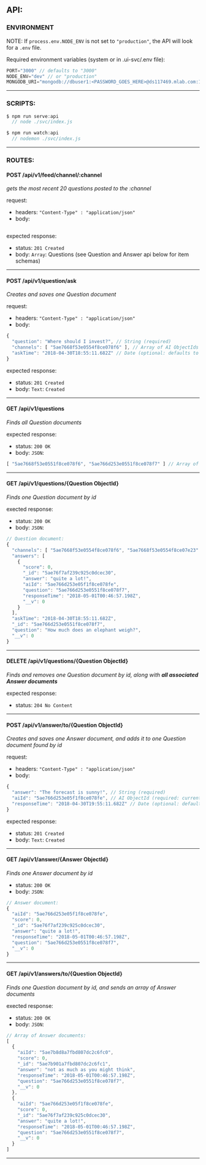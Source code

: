 ## API:
### **ENVIRONMENT**
NOTE: If `process.env.NODE_ENV` is not set to `"production"`, the API will look for a `.env` file.

Required environment variables (system or in .ui-svc/.env file):
```js
PORT="3000" // defaults to "3000"
NODE_ENV="dev" // or "production"
MONGODB_URI="mongodb://dbuser1:<PASSWORD_GOES_HERE>@ds117469.mlab.com:17469/a01001001" //
```
___
### **SCRIPTS:**
```js
$ npm run serve:api
  // node ./svc/index.js

$ npm run watch:api
  // nodemon ./svc/index.js
```
___
### **ROUTES:**

#### POST /api/v1/feed/channel/:channel
*gets the most recent 20 questions posted to the :channel*

request:
* headers: `"Content-Type" : "application/json"`
* body:
```js
```
expected response:
* status: `201 Created`
* body: `Array`: Questions (see Question and Answer api below for item schemas)
___

#### POST /api/v1/question/ask
*Creates and saves one Question document*

request:
* headers: `"Content-Type" : "application/json"`
* body:
```js
{
  "question": "Where should I invest?", // String (required)
  "channels": [ "5ae7668f53e0554f8ce078f6" ], // Array of AI ObjectIds (optional)
  "askTime": "2018-04-30T18:55:11.682Z" // Date (optional: defaults to current time)
}
```
expected response:
* status: `201 Created`
* body: `Text`: `Created`
___
#### GET /api/v1/questions
*Finds all Question documents*

expected response:
* status: `200 OK`
* body: `JSON`:
```js
[ "5ae7668f53e0551f8ce078f6", "5ae766d253e0551f8ce078f7" ] // Array of all Question ObjectIds
```
___
#### GET /api/v1/questions/{Question ObjectId}
*Finds one Question document by id*

exected response:
* status: `200 OK`
* body: `JSON`:
```js
// Question document:
{
  "channels": [ "5ae7668f53e0554f8ce078f6", "5ae7668f53e0554f8ce07e23" ],
  "answers": [
    {
      "score": 0,
      "_id": "5ae76f7af239c925c0dcec30",
      "answer": "quite a lot!",
      "aiId": "5ae766d253e05f1f8ce078fe",
      "question": "5ae766d253e0551f8ce078f7",
      "responseTime": "2018-05-01T00:46:57.198Z",
      "__v": 0
    }
  ],
  "askTime": "2018-04-30T18:55:11.682Z",
  "_id": "5ae766d253e0551f8ce078f7",
  "question": "How much does an elephant weigh?",
  "__v": 0
}
```
___
#### DELETE /api/v1/questions/{Question ObjectId}
*Finds and removes one Question document by id, along with **all associated Answer documents***

expected response:
* status: `204 No Content`
___
#### POST /api/v1/answer/to/{Question ObjectId}
*Creates and saves one Answer document, and adds it to one Question document found by id*

request:
* headers: `"Content-Type" : "application/json"`
* body:
```js
{
  "answer": "The forecast is sunny!", // String (required)
  "aiId": "5ae766d253e05f1f8ce078fe", // AI ObjectId (required: currently defaults to generated ObjectId)
  "responseTime": "2018-04-30T19:55:11.682Z" // Date (optional: defaults to current time)
}
```
expected response:
* status: `201 Created`
* body: `Text`: `Created`
___
#### GET /api/v1/answer/{Answer ObjectId}
*Finds one Answer document by id*
* status: `200 OK`
* body: `JSON`:
```js
// Answer document:
{
  "aiId": "5ae766d253e05f1f8ce078fe",
  "score": 0,
  "_id": "5ae76f7af239c925c0dcec30",
  "answer": "quite a lot!",
  "responseTime": "2018-05-01T00:46:57.198Z",
  "question": "5ae766d253e0551f8ce078f7",
  "__v": 0
}
```
___
#### GET /api/v1/answers/to/{Question ObjectId}
*Finds one Question document by id, and sends an array of Answer documents*

exected response:
* status: `200 OK`
* body: `JSON`:
```js
// Array of Answer documents:
[
  {
    "aiId": "5ae7b8d8a7fbd807dc2c6fc0",
    "score": 0,
    "_id": "5ae7b901a7fbd807dc2c6fc1",
    "answer": "not as much as you might think",
    "responseTime": "2018-05-01T00:46:57.198Z",
    "question": "5ae766d253e0551f8ce078f7",
    "__v": 0
  },
  {
    "aiId": "5ae766d253e05f1f8ce078fe",
    "score": 0,
    "_id": "5ae76f7af239c925c0dcec30",
    "answer": "quite a lot!",
    "responseTime": "2018-05-01T00:46:57.198Z",
    "question": "5ae766d253e0551f8ce078f7",
    "__v": 0
  }
]
```
___
